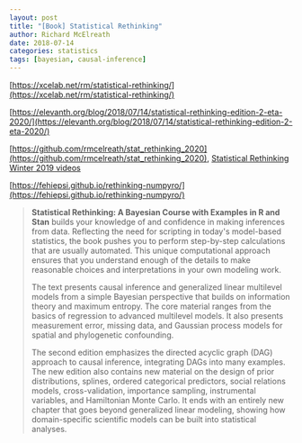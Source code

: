 ```yaml
---
layout: post
title: "[Book] Statistical Rethinking"
author: Richard McElreath
date: 2018-07-14
categories: statistics
tags: [bayesian, causal-inference]
---
```


[https://xcelab.net/rm/statistical-rethinking/](https://xcelab.net/rm/statistical-rethinking/)

[https://elevanth.org/blog/2018/07/14/statistical-rethinking-edition-2-eta-2020/](https://elevanth.org/blog/2018/07/14/statistical-rethinking-edition-2-eta-2020/)

[https://github.com/rmcelreath/stat_rethinking_2020](https://github.com/rmcelreath/stat_rethinking_2020), [Statistical Rethinking Winter 2019 videos](https://www.youtube.com/playlist?list=PLDcUM9US4XdNM4Edgs7weiyIguLSToZRI)

[https://fehiepsi.github.io/rethinking-numpyro/](https://fehiepsi.github.io/rethinking-numpyro/)

> **Statistical Rethinking: A Bayesian Course with Examples in R and Stan** builds your knowledge of and confidence in making inferences from data. Reflecting the need for scripting in today's model-based statistics, the book pushes you to perform step-by-step calculations that are usually automated. This unique computational approach ensures that you understand enough of the details to make reasonable choices and interpretations in your own modeling work.
>
> The text presents causal inference and generalized linear multilevel models from a simple Bayesian perspective that builds on information theory and maximum entropy. The core material ranges from the basics of regression to advanced multilevel models. It also presents measurement error, missing data, and Gaussian process models for spatial and phylogenetic confounding.
>
> The second edition emphasizes the directed acyclic graph (DAG) approach to causal inference, integrating DAGs into many examples. The new edition also contains new material on the design of prior distributions, splines, ordered categorical predictors, social relations models, cross-validation, importance sampling, instrumental variables, and Hamiltonian Monte Carlo. It ends with an entirely new chapter that goes beyond generalized linear modeling, showing how domain-specific scientific models can be built into statistical analyses.

